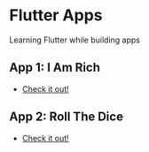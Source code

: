 # Flutter Apps
Learning Flutter while building apps

## App 1: I Am Rich

* [Check it out!](https://github.com/joaohenriquedossantos/I-Am-Rich-flutter-app)

## App 2: Roll The Dice

* [Check it out!](https://github.com/joaohenriquedossantos/Roll-dice-flutter-app)
